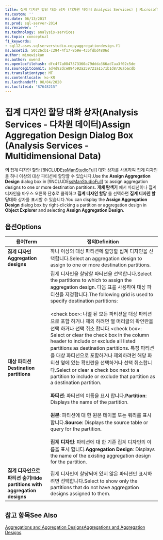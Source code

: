 ```yaml
---
title: 집계 디자인 할당 대화 상자 (다차원 데이터 Analysis Services) | Microsoft Docs
ms.custom: ''
ms.date: 06/13/2017
ms.prod: sql-server-2014
ms.reviewer: ''
ms.technology: analysis-services
ms.topic: conceptual
f1_keywords:
- sql12.asvs.sqlserverstudio.copyaggregationdesign.f1
ms.assetid: 50c26cb1-c294-4f17-8b9e-435fdbd4806d
author: minewiskan
ms.author: owend
ms.openlocfilehash: dfc4f7a0847373360a79ddda366ad7aa3f02c5de
ms.sourcegitcommit: ad4d92dce894592a259721a1571b1d8736abacdb
ms.translationtype: MT
ms.contentlocale: ko-KR
ms.lasthandoff: 08/04/2020
ms.locfileid: "87648215"
---
```

# <a name="assign-aggregation-design-dialog-box-analysis-services---multidimensional-data"></a><span data-ttu-id="1b1a5-102">집계 디자인 할당 대화 상자(Analysis Services - 다차원 데이터)</span><span class="sxs-lookup"><span data-stu-id="1b1a5-102">Assign Aggregation Design Dialog Box (Analysis Services - Multidimensional Data)</span></span>
  <span data-ttu-id="1b1a5-103">**의** 집계 디자인 할당 [!INCLUDE[ssManStudioFull](../includes/ssmanstudiofull-md.md)] 대화 상자를 사용하여 집계 디자인을 하나 이상의 대상 파티션에 할당할 수 있습니다.</span><span class="sxs-lookup"><span data-stu-id="1b1a5-103">Use the **Assign Aggregation Design** dialog box in [!INCLUDE[ssManStudioFull](../includes/ssmanstudiofull-md.md)] to assign aggregation designs to one or more destination partitions.</span></span> <span data-ttu-id="1b1a5-104">**개체 탐색기** 에서 파티션이나 집계 디자인을 마우스 오른쪽 단추로 클릭하고 **집계 디자인 할당** 를 선택하면 **집계 디자인 할당**대화 상자를 표시할 수 있습니다.</span><span class="sxs-lookup"><span data-stu-id="1b1a5-104">You can display the **Assign Aggregation Design** dialog box by right-clicking a partition or aggregation design in **Object Explorer** and selecting **Assign Aggregation Design**.</span></span>  
  
## <a name="options"></a><span data-ttu-id="1b1a5-105">옵션</span><span class="sxs-lookup"><span data-stu-id="1b1a5-105">Options</span></span>  
  
|<span data-ttu-id="1b1a5-106">용어</span><span class="sxs-lookup"><span data-stu-id="1b1a5-106">Term</span></span>|<span data-ttu-id="1b1a5-107">정의</span><span class="sxs-lookup"><span data-stu-id="1b1a5-107">Definition</span></span>|  
|----------|----------------|  
|<span data-ttu-id="1b1a5-108">**집계 디자인**</span><span class="sxs-lookup"><span data-stu-id="1b1a5-108">**Aggregation designs**</span></span>|<span data-ttu-id="1b1a5-109">하나 이상의 대상 파티션에 할당할 집계 디자인을 선택합니다.</span><span class="sxs-lookup"><span data-stu-id="1b1a5-109">Select an aggregation design to assign to one or more destination partitions.</span></span>|  
|<span data-ttu-id="1b1a5-110">**대상 파티션**</span><span class="sxs-lookup"><span data-stu-id="1b1a5-110">**Destination partitions**</span></span>|<span data-ttu-id="1b1a5-111">집계 디자인을 할당할 파티션을 선택합니다.</span><span class="sxs-lookup"><span data-stu-id="1b1a5-111">Select the partitions to which to assign the aggregation design.</span></span> <span data-ttu-id="1b1a5-112">다음 표를 사용하여 대상 파티션을 지정합니다.</span><span class="sxs-lookup"><span data-stu-id="1b1a5-112">The following grid is used to specify destination partitions:</span></span><br /><br /> <span data-ttu-id="1b1a5-113">\<check box>: 나열 된 모든 파티션을 대상 파티션으로 포함 하거나 제외 하려면 열 머리글의 확인란을 선택 하거나 선택 취소 합니다.</span><span class="sxs-lookup"><span data-stu-id="1b1a5-113">\<check box>: Select or clear the check box in the column header to include or exclude all listed partitions as destination partitions.</span></span> <span data-ttu-id="1b1a5-114">특정 파티션을 대상 파티션으로 포함하거나 제외하려면 해당 파티션 옆에 있는 확인란을 선택하거나 선택 취소합니다.</span><span class="sxs-lookup"><span data-stu-id="1b1a5-114">Select or clear a check box next to a partition to include or exclude that partition as a destination partition.</span></span><br /><br /> <span data-ttu-id="1b1a5-115">**파티션**: 파티션의 이름을 표시 합니다.</span><span class="sxs-lookup"><span data-stu-id="1b1a5-115">**Partition**: Displays the name of the partition.</span></span><br /><br /> <span data-ttu-id="1b1a5-116">**원본**: 파티션에 대 한 원본 테이블 또는 쿼리를 표시 합니다.</span><span class="sxs-lookup"><span data-stu-id="1b1a5-116">**Source**: Displays the source table or query for the partition.</span></span><br /><br /> <span data-ttu-id="1b1a5-117">**집계 디자인**: 파티션에 대 한 기존 집계 디자인의 이름을 표시 합니다.</span><span class="sxs-lookup"><span data-stu-id="1b1a5-117">**Aggregation Design**: Displays the name of the existing aggregation design for the partition.</span></span>|  
|<span data-ttu-id="1b1a5-118">**집계 디자인으로 파티션 숨기**</span><span class="sxs-lookup"><span data-stu-id="1b1a5-118">**Hide partitions with aggregation designs**</span></span>|<span data-ttu-id="1b1a5-119">집계 디자인이 할당되어 있지 않은 파티션만 표시하려면 선택합니다.</span><span class="sxs-lookup"><span data-stu-id="1b1a5-119">Select to show only the partitions that do not have aggregation designs assigned to them.</span></span>|  
  
## <a name="see-also"></a><span data-ttu-id="1b1a5-120">참고 항목</span><span class="sxs-lookup"><span data-stu-id="1b1a5-120">See Also</span></span>  
 [<span data-ttu-id="1b1a5-121">Aggregations and Aggregation Designs</span><span class="sxs-lookup"><span data-stu-id="1b1a5-121">Aggregations and Aggregation Designs</span></span>](multidimensional-models-olap-logical-cube-objects/aggregations-and-aggregation-designs.md)  
  
  
